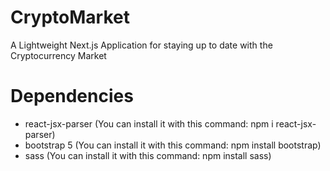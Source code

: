 # CryptoMarket
A Lightweight Next.js Application for staying up to date with the Cryptocurrency Market

# Dependencies
- react-jsx-parser (You can install it with this command: npm i react-jsx-parser)
- bootstrap 5 (You can install it with this command: npm install bootstrap)
- sass (You can install it with this command: npm install sass)